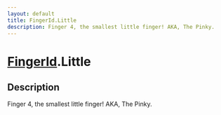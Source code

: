 ```yaml
---
layout: default
title: FingerId.Little
description: Finger 4, the smallest little finger! AKA, The Pinky.
---
```

# [FingerId]({{site.url}}/Pages/Reference/FingerId.html).Little

## Description
Finger 4, the smallest little finger! AKA, The Pinky.

